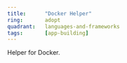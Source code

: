 ```yaml
---
title:      "Docker Helper"
ring:       adopt
quadrant:   languages-and-frameworks
tags:       [app-building]
---
```


Helper for Docker.
